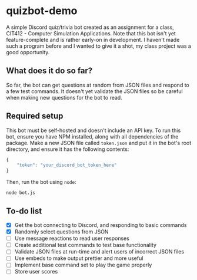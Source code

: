 # quizbot-demo
A simple Discord quiz/trivia bot created as an assignment for a class, CIT412 - Computer Simulation Applications. Note that this bot isn't yet feature-complete and is rather early-on in development. I haven't made such a program before and I wanted to give it a shot, my class project was a good opportunity.

## What does it do so far?
So far, the bot can get questions at random from JSON files and respond to a few test commands. It doesn't yet validate the JSON files so be careful when making new questions for the bot to read.

## Required setup
This bot must be self-hosted and doesn't include an API key. To run this bot, ensure you have NPM installed, along with all dependencies of the package. Make a new JSON file called `token.json` and put it in the bot's root directory, and ensure it has the following contents:
```JavaScript
{
    "token": "your_discord_bot_token_here"
}
```

Then, run the bot using `node`:
```
node bot.js
```

## To-do list
- [x] Get the bot connecting to Discord, and responding to basic commands
- [x] Randomly select questions from JSON
- [ ] Use message reactions to read user responses
- [ ] Create additional test commands to test base functionality
- [ ] Validate JSON files at run-time and alert users of incorrect JSON files
- [ ] Use embeds to make output prettier and more useful
- [ ] Implement base command set to play the game properly
- [ ] Store user scores
